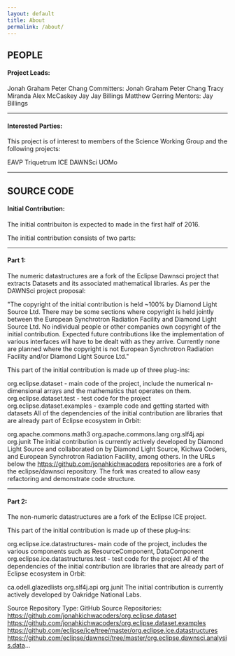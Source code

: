 ```yaml
---
layout: default
title: About
permalink: /about/
---
```


## PEOPLE

#### Project Leads:

Jonah Graham
Peter Chang
Committers:
Jonah Graham
Peter Chang
Tracy Miranda
Alex McCaskey
Jay Jay Billings
Matthew Gerring
Mentors:
Jay Billings

----
#### Interested Parties:

This project is of interest to members of the Science Working Group and the following projects:

EAVP
Triquetrum
ICE
DAWNSci
UOMo

----
## SOURCE CODE

#### Initial Contribution:

The initial contribuiton is expected to made in the first half of 2016.

The initial contribution consists of two parts:

----
#### Part 1:

The numeric datastructures are a fork of the Eclipse Dawnsci project that extracts Datasets and its associated mathematical libraries. As per the DAWNSci project proposal:

"The copyright of the initial contribution is held ~100% by Diamond Light Source Ltd. There may be some sections where copyright is held jointly between the European Synchrotron Radiation Facility and Diamond Light Source Ltd. No individual people or other companies own copyright of the initial contribution. Expected future contributions like the implementation of various interfaces will have to be dealt with as they arrive. Currently none are planned where the copyright is not European Synchrotron Radiation Facility and/or Diamond Light Source Ltd."

This part of the  initial contribution is made up of three plug-ins:

org.eclipse.dataset - main code of the project, include the numerical n-dimensional arrays and the mathematics that operates on them.
org.eclipse.dataset.test - test code for the project
org.eclipse.dataset.examples - example code and getting started with datasets
All of the dependencies of the initial contribution are libraries that are already part of Eclipse ecosystem in Orbit:

org.apache.commons.math3
org.apache.commons.lang
org.slf4j.api
org.junit
The initial contribution is currently actively developed by Diamond Light Source and collaborated on by Diamond Light Source, Kichwa Coders, and European Synchrotron Radiation Facility, among others. In the URLs below the https://github.com/jonahkichwacoders repositories are a fork of the eclipse/dawnsci repository. The fork was created to allow easy refactoring and demonstrate code structure.

----
#### Part 2:

The non-numeric datastructures are a fork of the Eclipse ICE project.

This part of the  initial contribution is made up of these plug-ins:

org.eclipse.ice.datastructures- main code of the project, includes the various components such as ResourceComponent, DataComponent
org.eclipse.ice.datastructures.test - test code for the project
All of the dependencies of the initial contribution are libraries that are already part of Eclipse ecosystem in Orbit:

ca.odell.glazedlists
org.slf4j.api
org.junit
The initial contribution is currently actively developed by Oakridge National Labs.

Source Repository Type:
GitHub
Source Repositories:
https://github.com/jonahkichwacoders/org.eclipse.dataset
https://github.com/jonahkichwacoders/org.eclipse.dataset.examples
https://github.com/eclipse/ice/tree/master/org.eclipse.ice.datastructures
https://github.com/eclipse/dawnsci/tree/master/org.eclipse.dawnsci.analysis.data...
